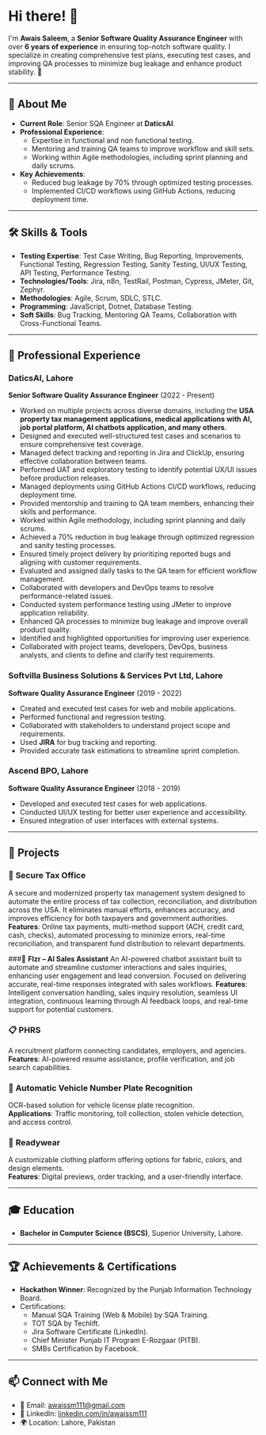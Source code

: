 # Hi there! 👋  
I'm **Awais Saleem**, a **Senior Software Quality Assurance Engineer** with over **6 years of experience** in ensuring top-notch software quality. I specialize in creating comprehensive test plans, executing test cases, and improving QA processes to minimize bug leakage and enhance product stability. 🚀  

---

## 🌟 About Me  
- **Current Role**: Senior SQA Engineer at **DaticsAI**.  
- **Professional Experience**:  
   - Expertise in functional and non functional testing.  
   - Mentoring and training QA teams to improve workflow and skill sets.  
   - Working within Agile methodologies, including sprint planning and daily scrums.  
- **Key Achievements**:  
   - Reduced bug leakage by 70% through optimized testing processes.  
   - Implemented CI/CD workflows using GitHub Actions, reducing deployment time.  

---

## 🛠️ Skills & Tools  
- **Testing Expertise**: Test Case Writing, Bug Reporting, Improvements, Functional Testing, Regression Testing, Sanity Testing, UI/UX Testing, API Testing, Performance Testing.  
- **Technologies/Tools**: Jira, n8n, TestRail, Postman, Cypress, JMeter, Git, Zephyr.  
- **Methodologies**: Agile, Scrum, SDLC, STLC.  
- **Programming**: JavaScript, Dotnet, Database Testing.  
- **Soft Skills**: Bug Tracking, Mentoring QA Teams, Collaboration with Cross-Functional Teams.  

---

## 📂 Professional Experience  

### **DaticsAI, Lahore**  
**Senior Software Quality Assurance Engineer** (2022 - Present)  
- Worked on multiple projects across diverse domains, including the **USA property tax management applications, medical applications with AI, job portal platform, AI chatbots application, and many others**.
- Designed and executed well-structured test cases and scenarios to ensure comprehensive test coverage.
- Managed defect tracking and reporting in Jira and ClickUp, ensuring effective collaboration between teams.
- Performed UAT and exploratory testing to identify potential UX/UI issues before production releases.
- Managed deployments using GitHub Actions CI/CD workflows, reducing deployment time.
- Provided mentorship and training to QA team members, enhancing their skills and performance.
- Worked within Agile methodology, including sprint planning and daily scrums.
- Achieved a 70% reduction in bug leakage through optimized regression and sanity testing processes.
- Ensured timely project delivery by prioritizing reported bugs and aligning with customer requirements.
- Evaluated and assigned daily tasks to the QA team for efficient workflow management.
- Collaborated with developers and DevOps teams to resolve performance-related issues.
- Conducted system performance testing using JMeter to improve application reliability.
- Enhanced QA processes to minimize bug leakage and improve overall product quality.
- Identified and highlighted opportunities for improving user experience.
- Collaborated with project teams, developers, DevOps, business analysts, and clients to define and clarify test requirements.

### **Softvilla Business Solutions & Services Pvt Ltd, Lahore**  
**Software Quality Assurance Engineer** (2019 - 2022)  
- Created and executed test cases for web and mobile applications.  
- Performed functional and regression testing.  
- Collaborated with stakeholders to understand project scope and requirements.  
- Used **JIRA** for bug tracking and reporting.  
- Provided accurate task estimations to streamline sprint completion.  

### **Ascend BPO, Lahore**  
**Software Quality Assurance Engineer** (2018 - 2019)  
- Developed and executed test cases for web applications.  
- Conducted UI/UX testing for better user experience and accessibility.  
- Ensured integration of user interfaces with external systems.  

---

## 🔬 Projects  

###  🔐 **Secure Tax Office**
A secure and modernized property tax management system designed to automate the entire process of tax collection, reconciliation, and distribution across the USA. It eliminates manual efforts, enhances accuracy, and improves efficiency for both taxpayers and government authorities.
**Features**: Online tax payments, multi-method support (ACH, credit card, cash, checks), automated processing to minimize errors, real-time reconciliation, and transparent fund distribution to relevant departments.

###🤖 **Flzr – AI Sales Assistant**
An AI-powered chatbot assistant built to automate and streamline customer interactions and sales inquiries, enhancing user engagement and lead conversion. Focused on delivering accurate, real-time responses integrated with sales workflows.
**Features**: Intelligent conversation handling, sales inquiry resolution, seamless UI integration, continuous learning through AI feedback loops, and real-time support for potential customers.

### 📋 **PHRS**  
A recruitment platform connecting candidates, employers, and agencies.  
**Features**: AI-powered resume assistance, profile verification, and job search capabilities.  

### 🚗 **Automatic Vehicle Number Plate Recognition**  
OCR-based solution for vehicle license plate recognition.  
**Applications**: Traffic monitoring, toll collection, stolen vehicle detection, and access control.  

### 👔 **Readywear**  
A customizable clothing platform offering options for fabric, colors, and design elements.  
**Features**: Digital previews, order tracking, and a user-friendly interface.  

---

## 🎓 Education  
- **Bachelor in Computer Science (BSCS)**, Superior University, Lahore.  

---

## 🏆 Achievements & Certifications  
- **Hackathon Winner**: Recognized by the Punjab Information Technology Board.  
- Certifications:  
   - Manual SQA Training (Web & Mobile) by SQA Training.  
   - TOT SQA by Techlift.  
   - Jira Software Certificate (LinkedIn).  
   - Chief Minister Punjab IT Program E-Rozgaar (PITB).  
   - SMBs Certification by Facebook.  

---


## 📫 Connect with Me  
- 📧 Email: [awaissm111@gmail.com](mailto:awaissm111@gmail.com)  
- 💼 LinkedIn: [linkedin.com/in/awaissm111](https://linkedin.com/in/awaissm111)  
- 🌍 Location: Lahore, Pakistan
